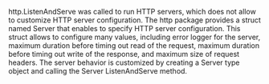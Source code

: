 http.ListenAndServe was called to run HTTP servers, which does not allow to customize HTTP server configuration. 
The http package provides a struct named Server that enables  to specify HTTP server configuration.
This struct allows to configure many values, including error logger for the server, maximum duration before timing out read of the request, maximum duration before timing out write of the response, and maximum size of request headers.
The server behavior is customized by creating a Server type object and calling the Server ListenAndServe method.